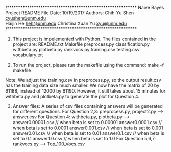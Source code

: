 /**********************************************************
Naive Bayes Project README File
Date:	10/19/2017 
Authors:	Chih-Yu Shen	cyushen@unm.edu</br>
		Haijin He 	heh@unm.edu
		Christina Xuan Yu xyu@unm.edu
/**********************************************************

1. This project is impelemented with Python. The files contained 
in the project are:
	README.txt
	Makefile
	preprocess.py
	classification.py
	withbeta.py
	plotbeta.py
	rankvocs.py
	training.csv
	testing.csv
	vocabulary.txt

2. To run the project, please run the makefile using the command:
make -f makefile

Note: We adjust the training.csv in preprocess.py, so the output result.csv has the training data size much smaller. We now have the matrix of 20 by 61188, instead of 12000 by 61190.
	However, it still takes about 15 minutes for withbeta.py and plotbeta.py 
to generate the plot for Question 4.

3. Answer files:
A series of csv files containing answers will be generated for different questions.
For Question 2,3:	preprocess.py, project2.py --> answer.csv
For Question 4:		withbeta.py, plotbeta.py  --> 
					answer0.00001.csv // when beta is set to 0.00001
					answer0.0001.csv  // when beta is set to 0.0001
					answer0.001.csv   // when beta is set to 0.001
					answer0.01.csv    // when beta is set to 0.01
					answer0.1.csv     // when beta is set to 0.1
					answer1.0.csv     // when beta is set to 1.0
For Question 5,6,7:	rankvocs.py  --> Top_100_Vocs.csv





